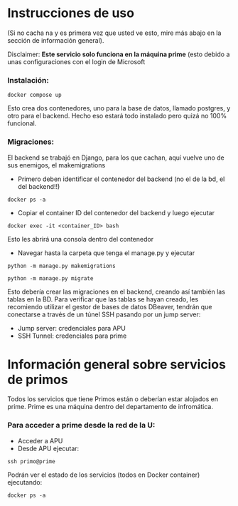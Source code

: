 # Instrucciones de uso
(Si no cacha na y es primera vez que usted ve esto, mire más abajo en la sección de información general).

Disclaimer: **Este servicio solo funciona en la máquina prime**
(esto debido a unas configuraciones con el login de Microsoft

### Instalación:
```
docker compose up
```
Esto crea dos contenedores, uno para la base de datos, llamado postgres, y otro para el backend.
Hecho eso estará todo instalado pero quizá no 100% funcional.

### Migraciones:
El backend se trabajó en Django, para los que cachan, aquí vuelve uno de sus enemigos, el makemigrations
- Primero deben identificar el contenedor del backend (no el de la bd, el del backend!!)
```
docker ps -a
```
- Copiar el container ID del contenedor del backend y luego ejecutar
```
docker exec -it <container_ID> bash
```
Esto les abrirá una consola dentro del contenedor
- Navegar hasta la carpeta que tenga el manage.py y ejecutar
```
python -m manage.py makemigrations
```
```
python -m manage.py migrate
```
Esto debería crear las migraciones en el backend, creando así también las tablas en la BD.
Para verificar que las tablas se hayan creado, les recomiendo utilizar el gestor de bases de datos DBeaver, tendrán que conectarse a través de un túnel SSH pasando por un jump server:
- Jump server: credenciales para APU
- SSH Tunnel: credenciales para prime


# Información general sobre servicios de primos

Todos los servicios que tiene Primos están o deberían estar alojados en prime.
Prime es una máquina dentro del departamento de infromática.

### Para acceder a prime desde la red de la U:
- Acceder a APU
- Desde APU ejecutar:
```
ssh primo@prime
```

Podrán ver el estado de los servicios (todos en Docker container) ejecutando:
```
docker ps -a
```

